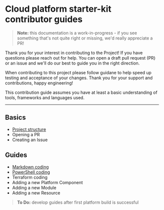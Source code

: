 # Cloud platform starter-kit contributor guides

> **Note:** this documentation is a work-in-progress - if you see something that's not quite right or missing, we'd really appreciate a PR!

Thank you for your interest in contributing to the Project! If you have questions please reach out for help. You can open a draft pull request (PR) or an issue and we'll do our best to guide you in the right direction.

When contributing to this project please follow guidane to help speed up testing and acceptance of your changes. Thank you for your support and contributions, happy engineering!

This contribution guide assumes you have at least a basic understanding of tools, frameworks and languages used.

---

## Basics

* [Project structure](docs/reference-project.md)
* Opening a PR
* Creating an Issue

## Guides

* [Markdown coding](https://www.markdownguide.org/basic-syntax)
* [PowerShell coding](docs/guide-powershell.md)
* Terraform coding
* Adding a new Platform Component
* Adding a new Module
* Adding a new Resource

> **To Do:** develop guides after first platform build is successful

